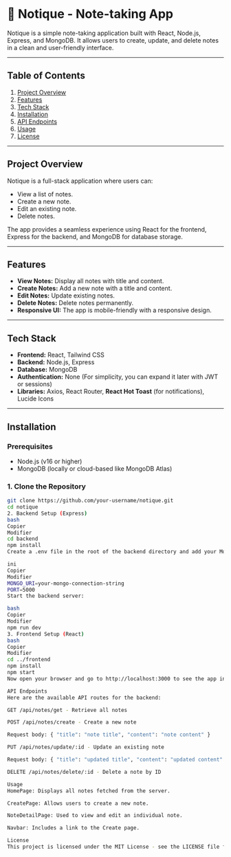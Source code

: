 # 📝 Notique - Note-taking App

Notique is a simple note-taking application built with React, Node.js, Express, and MongoDB. It allows users to create, update, and delete notes in a clean and user-friendly interface. 

---

## Table of Contents

1. [Project Overview](#project-overview)
2. [Features](#features)
3. [Tech Stack](#tech-stack)
4. [Installation](#installation)
5. [API Endpoints](#api-endpoints)
6. [Usage](#usage)
7. [License](#license)

---

## Project Overview

Notique is a full-stack application where users can:

- View a list of notes.
- Create a new note.
- Edit an existing note.
- Delete notes.

The app provides a seamless experience using React for the frontend, Express for the backend, and MongoDB for database storage.

---

## Features

- **View Notes:** Display all notes with title and content.
- **Create Notes:** Add a new note with a title and content.
- **Edit Notes:** Update existing notes.
- **Delete Notes:** Delete notes permanently.
- **Responsive UI:** The app is mobile-friendly with a responsive design.

---

## Tech Stack

- **Frontend:** React, Tailwind CSS
- **Backend:** Node.js, Express
- **Database:** MongoDB
- **Authentication:** None (For simplicity, you can expand it later with JWT or sessions)
- **Libraries:** Axios, React Router, **React Hot Toast** (for notifications), Lucide Icons

---

## Installation

### Prerequisites

- Node.js (v16 or higher)
- MongoDB (locally or cloud-based like MongoDB Atlas)

### 1. Clone the Repository

```bash
git clone https://github.com/your-username/notique.git
cd notique
2. Backend Setup (Express)
bash
Copier
Modifier
cd backend
npm install
Create a .env file in the root of the backend directory and add your MongoDB connection string:

ini
Copier
Modifier
MONGO_URI=your-mongo-connection-string
PORT=5000
Start the backend server:

bash
Copier
Modifier
npm run dev
3. Frontend Setup (React)
bash
Copier
Modifier
cd ../frontend
npm install
npm start
Now open your browser and go to http://localhost:3000 to see the app in action.

API Endpoints
Here are the available API routes for the backend:

GET /api/notes/get - Retrieve all notes

POST /api/notes/create - Create a new note

Request body: { "title": "note title", "content": "note content" }

PUT /api/notes/update/:id - Update an existing note

Request body: { "title": "updated title", "content": "updated content" }

DELETE /api/notes/delete/:id - Delete a note by ID

Usage
HomePage: Displays all notes fetched from the server.

CreatePage: Allows users to create a new note.

NoteDetailPage: Used to view and edit an individual note.

Navbar: Includes a link to the Create page.

License
This project is licensed under the MIT License - see the LICENSE file for details.
